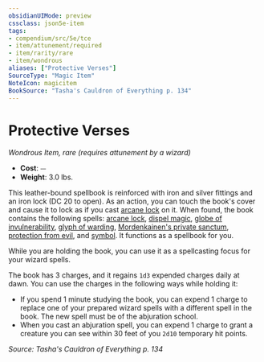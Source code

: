 ```yaml
---
obsidianUIMode: preview
cssclass: json5e-item
tags:
- compendium/src/5e/tce
- item/attunement/required
- item/rarity/rare
- item/wondrous
aliases: ["Protective Verses"]
SourceType: "Magic Item"
NoteIcon: magicitem
BookSource: "Tasha's Cauldron of Everything p. 134"
---
```

# Protective Verses
*Wondrous Item, rare (requires attunement by a wizard)*  

- **Cost**: ⏤
- **Weight**: 3.0 lbs.

This leather-bound spellbook is reinforced with iron and silver fittings and an iron lock (DC 20 to open). As an action, you can touch the book's cover and cause it to lock as if you cast [arcane lock](/2-Mechanics/CLI/spells/arcane-lock.md) on it. When found, the book contains the following spells: [arcane lock](/2-Mechanics/CLI/spells/arcane-lock.md), [dispel magic](/2-Mechanics/CLI/spells/dispel-magic.md), [globe of invulnerability](/2-Mechanics/CLI/spells/globe-of-invulnerability.md), [glyph of warding](/2-Mechanics/CLI/spells/glyph-of-warding.md), [Mordenkainen's private sanctum](/2-Mechanics/CLI/spells/mordenkainens-private-sanctum.md), [protection from evil](/2-Mechanics/CLI/spells/protection-from-evil-and-good.md), and [symbol](/2-Mechanics/CLI/spells/symbol.md). It functions as a spellbook for you.

While you are holding the book, you can use it as a spellcasting focus for your wizard spells.

The book has 3 charges, and it regains `1d3` expended charges daily at dawn. You can use the charges in the following ways while holding it:

- If you spend 1 minute studying the book, you can expend 1 charge to replace one of your prepared wizard spells with a different spell in the book. The new spell must be of the abjuration school.  
- When you cast an abjuration spell, you can expend 1 charge to grant a creature you can see within 30 feet of you `2d10` temporary hit points.  

*Source: Tasha's Cauldron of Everything p. 134*